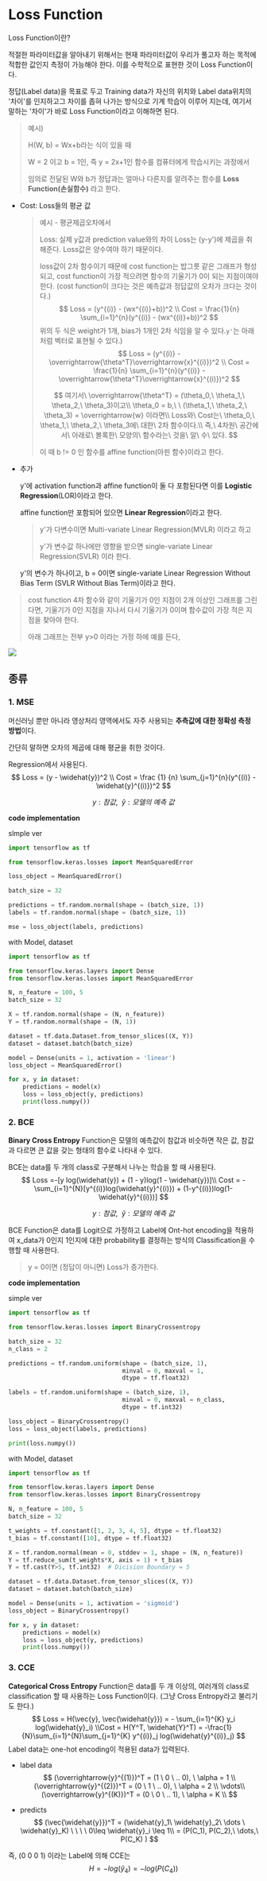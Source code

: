 # Loss Function

Loss Function이란? 

적절한 파라미터값을 알아내기 위해서는 현재 파라미터값이 우리가 풀고자 하는 목적에 적합한 값인지 측정이 가능해야 한다. 이를 수학적으로 표현한 것이 Loss Function이다. 

정답(Label data)을 목표로 두고 Training data가 자신의 위치와 Label data위치의 '차이'를 인지하고그 차이를 좁혀 나가는 방식으로 기계 학습이 이루어 지는데, 여기서 말하는 '차이'가 바로 Loss Function이라고 이해하면 된다.

> 예시)
>
> H(W, b) = Wx+b라는 식이 있을 때
>
> W =  2 이고 b = 1인, 즉 y = 2x+1인 함수를 컴퓨터에게 학습시키는 과정에서
>
> 임의로 전달된 W와 b가 정답과는 얼마나 다른지를 알려주는 함수를 **Loss Function(손실함수)** 라고 한다.

- Cost: Loss들의 평균 값

  > 예시 - 평균제곱오차에서 
  >
  > Loss: 실제 y값과 prediction value와의 차이 Loss는 (y-y')에 제곱을 취해준다. Loss값은 양수여야 하기 때문이다.
  >
  > loss값이 2차 함수이기 때문에 cost function는 밥그릇 같은 그래프가 형성되고, cost function이 가장 적으려면 함수의 기울기가 0이 되는 지점이여야 한다. (cost function이 크다는 것은 예측값과 정답값의 오차가 크다는 것이다.)
  > $$
  > Loss = (y^{(i)} - (wx^{(i)}+b))^2 \\ Cost = \frac{1}{n} \sum_{i=1}^{n}(y^{(i)} - (wx^{(i)}+b))^2
  > $$
  > 위의 두 식은 weight가 1개, bias가 1개인 2차 식임을 알 수 있다.`y'`는 아래처럼 벡터로 표현될 수 있다.)
  > $$
  > Loss = (y^{(i)} - \overrightarrow{\theta^T}\overrightarrow{x}^{(i)})^2 \\ Cost = \frac{1}{n} \sum_{i=1}^{n}(y^{(i)} - \overrightarrow{\theta^T}\overrightarrow{x}^{(i)})^2
  > $$
  >
  > $$
  > 여기서\ \overrightarrow{\theta^T} = (\theta_0,\ \theta_1,\ \theta_2,\ \theta_3)이고\\
  > \theta_0 = b,\ \ (\theta_1,\ \theta_2,\ \theta_3) = \overrightarrow{w} 이라면\\ 
  > Loss와\ Cost는\ \theta_0,\ \theta_1,\ \theta_2,\ \theta_3에\ 대한\ 2차 함수이다.\\
  > 즉,\ 4차원\ 공간에서\ 아래로\ 볼록한\ 모양의\ 함수라는\ 것을\ 알\ 수\ 있다.
  > $$
  >
  > 이 때 b != 0 인 함수를 affine function(아핀 함수)이라고 한다.



- 추가

  y'에 activation function과 affine function이 둘 다 포함된다면 이를 **Logistic Regression**(LOR)이라고 한다.

  affine function만 포함되어 있으면 **Linear Regression**이라고 한다. 

  > y'가 다변수이면 Multi-variate Linear Regression(MVLR) 이라고 하고
  >
  > y'가 변수값 하나에만 영향을 받으면 single-variate Linear Regression(SVLR) 이라 한다.

  y'의 변수가 하나이고, b = 0이면 single-variate Linear Regression Without Bias Term (SVLR Without Bias Term)이라고 한다.





>  cost function 4차 함수와 같이 기울기가 0인 지점이 2개 이상인 그래프를 그린다면, 기울기가 0인 지점을 지나서 다시 기울기가 0이며 함수값이 가장 적은 지점을 찾아야 한다.
>
> 아래 그래프는 전부 y>0 이라는 가정 하에 예를 든다,

![](https://encrypted-tbn0.gstatic.com/images?q=tbn:ANd9GcQ5BZAzwyJ88eEujeYBzXGlrzH_saUt4mRb_w&usqp=CAU)



## 종류

### 1. MSE

머신러닝 뿐만 아니라 영상처리 영역에서도 자주 사용되는 **추측값에 대한 정확성 측정 방법**이다. 

간단히 말하면 오차의 제곱에 대해 평균을 취한 것이다. 

Regression에서 사용된다.
$$
Loss  = (y - \widehat{y})^2
\\ Cost = \frac {1} {n} \sum_{j=1}^{n}(y^{(i)} - \widehat{y}^{(i)})^2
$$

$$
y: 참값, \ \ \widehat{y}: 모델의\ 예측\ 값
$$



**code implementation**

slmple ver

```python
import tensorflow as tf

from tensorflow.keras.losses import MeanSquaredError

loss_object = MeanSquaredError()

batch_size = 32

predictions = tf.random.normal(shape = (batch_size, 1))
labels = tf.random.normal(shape = (batch_size, 1))

mse = loss_object(labels, predictions)
```



with Model, dataset

```python
import tensorflow as tf

from tensorflow.keras.layers import Dense
from tensorflow.keras.losses import MeanSquaredError

N, n_feature = 100, 5
batch_size = 32

X = tf.random.normal(shape = (N, n_feature))
Y = tf.random.normal(shape = (N, 1))

dataset = tf.data.Dataset.from_tensor_slices((X, Y))
dataset = dataset.batch(batch_size)

model = Dense(units = 1, activation = 'linear')
loss_object = MeanSquaredError()

for x, y in dataset:
    predictions = model(x)
    loss = loss_object(y, predictions)
    print(loss.numpy())
```





### 2. BCE

**Binary Cross Entropy** Function은 모델의 예측값이 참값과 비슷하면 작은 값, 참값과 다르면 큰 값을 갖는 형태의 함수로 나타내 수 있다.

BCE는 data를 두 개의 class로 구분해서 나누는 학습을 할 때 사용된다.
$$
Loss =-[y log(\widehat{y}) + (1 - y)log(1 - \widehat{y})]\\
Cost = -\sum_{i=1}^{N}[y^{(i)}log(\widehat{y}^{(i)}) + (1-y^{(i)})log(1-\widehat{y}^{(i)})]
$$

$$
y: 참값, \ \ \widehat{y}: 모델의\ 예측\ 값
$$

BCE Function은 data를 Logit으로 가정하고 Label에 Ont-hot encoding을 적용하여 x_data가 0인지 1인지에 대한 probability를 결정하는 방식의 Classification을 수행할 때 사용한다.

> y = 0이면 (정답이 아니면) Loss가 증가한다.



**code implementation**

simple ver

```python
import tensorflow as tf

from tensorflow.keras.losses import BinaryCrossentropy

batch_size = 32
n_class = 2

predictions = tf.random.uniform(shape = (batch_size, 1), 
                                minval = 0, maxval = 1, 
                                dtype = tf.float32)

labels = tf.random.uniform(shape = (batch_size, 1), 
                                minval = 0, maxval = n_class, 
                                dtype = tf.int32)

loss_object = BinaryCrossentropy()
loss = loss_object(labels, predictions)

print(loss.numpy())
```



with Model, dataset

```python
import tensorflow as tf

from tensorflow.keras.layers import Dense
from tensorflow.keras.losses import BinaryCrossentropy

N, n_feature = 100, 5
batch_size = 32

t_weights = tf.constant([1, 2, 3, 4, 5], dtype = tf.float32)
t_bias = tf.constant([10], dtype = tf.float32)

X = tf.random.normal(mean = 0, stddev = 1, shape = (N, n_feature))
Y = tf.reduce_sum(t_weights*X, axis = 1) + t_bias
Y = tf.cast(Y>5, tf.int32)  # Dicision Boundary = 5

dataset = tf.data.Dataset.from_tensor_slices((X, Y))
dataset = dataset.batch(batch_size)

model = Dense(units = 1, activation = 'sigmoid')
loss_object = BinaryCrossentropy()

for x, y in dataset:
    predictions = model(x)
    loss = loss_object(y, predictions)
    print(loss.numpy())
```





### 3. CCE

**Categorical Cross Entropy** Function은 data를 두 개 이상의, 여러개의  class로 classification 할 때 사용하는 Loss Function이다.  (그냥 Cross Entropy라고 불리기도 한다.)
$$
Loss = H(\vec{y}, \vec{\widehat{y}}) =  - \sum_{i=1}^{K} y_i log(\widehat{y}_i)
\\Cost = H(Y^T, \widehat{Y}^T) = -\frac{1}{N}\sum_{i=1}^{N}\sum_{j=1}^{K} y^{(i)}_j log(\widehat{y}^{(i)}_j)
$$
Label data는 one-hot encoding이 적용된 data가 입력된다.



- label data
  $$
  (\overrightarrow{y}^{(1)})^T = (1 \ 0 \ .. 0), \ \alpha = 1 \\
  (\overrightarrow{y}^{(2)})^T = (0 \ 1 \ .. 0), \ \alpha = 2 \\
  \vdots\\
  (\overrightarrow{y}^{(K)})^T = (0 \ 0 \ .. 1), \ \alpha = K \\
  $$

- predicts
  $$
  (\vec{\widehat{y}})^T = (\widehat{y}_1\ \widehat{y}_2\ \dots \ \widehat{y}_K) \ \ \ \  0\leq \widehat{y}_i \leq 1\\ 
  = (P(C_1), P(C_2),\ \dots,\ P(C_K) )
  $$

즉, (0 0 0 1) 이라는 Label에 의해 CCE는
$$
H = -log(\widehat{y}_4) = -log(P(C_4))
$$
